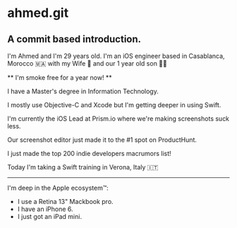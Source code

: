 ahmed.git
======

A commit based introduction.
-------

I'm Ahmed and I'm 29 years old.
I'm an iOS engineer based in Casablanca, Morocco 🇲🇦 with my Wife 💑 and our 1 year old son 👶🏻

** I'm smoke free for a year now! **

I have a Master's degree in Information Technology.

I mostly use Objective-C and Xcode but I'm getting deeper in using Swift.

I'm currently the iOS Lead at Prism.io where we're making screenshots suck less.

Our screenshot editor just made it to the #1 spot on ProductHunt.

I just made the top 200 indie developers macrumors list!

Today I'm taking a Swift training in Verona, Italy 🇮🇹 

--- 

I'm deep in the Apple ecosystem™:
* I use a Retina 13" Mackbook pro.
* I have an iPhone 6.
* I just got an iPad mini.

